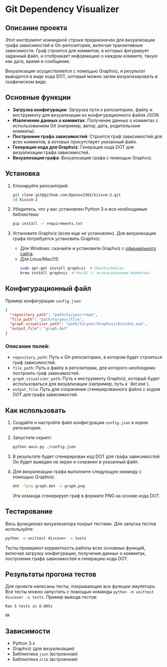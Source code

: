 # Git Dependency Visualizer

## Описание проекта

Этот инструмент командной строки предназначен для визуализации графа зависимостей в Git-репозитории, включая транзитивные зависимости. Граф строится для коммитов, в которых фигурирует заданный файл, и отображает информацию о каждом коммите, такую как дата, время и сообщение.

Визуализация осуществляется с помощью Graphviz, и результат выводится в виде кода DOT, который можно затем визуализировать в графическом виде.

## Основные функции

- **Загрузка конфигурации**: Загрузка пути к репозиторию, файлу и инструменту для визуализации из конфигурационного файла JSON.
- **Извлечение данных о коммитах**: Получение данных о коммитах с использованием Git (например, автор, дата, родительские коммиты).
- **Построение графа зависимостей**: Строится граф зависимостей для всех коммитов, в которых присутствует указанный файл.
- **Генерация кода для Graphviz**: Генерация кода DOT для визуализации графа зависимостей.
- **Визуализация графа**: Визуализация графа с помощью Graphviz.

## Установка

1. Клонируйте репозиторий:
   ```bash
   git clone git@github.com:Dpanov2302/kisscm-2.git
   cd kisscm-2
   ```

2. Убедитесь, что у вас установлен Python 3 и все необходимые библиотеки:
   ```bash
   pip install -r requirements.txt
   ```

3. Установите Graphviz (если еще не установлен). Для визуализации графа потребуется установить Graphviz:
   - Для Windows: скачайте и установите Graphviz с [официального сайта](https://graphviz.gitlab.io/download/).
   - Для Linux/MacOS:
     ```bash
     sudo apt-get install graphviz  # Ubuntu/Debian
     brew install graphviz  # MacOS (с использованием Homebrew)
     ```

## Конфигурационный файл

Пример конфигурации `config.json`:

```json
{
  "repository_path": "path/to/your/repo",
  "file_path": "path/to/your/file",
  "graph_visualizer_path": "path/to/your/Graphviz/bin/dot.exe",
  "output_file": "graph.dot"
}
```

### Описание полей:

- `repository_path`: Путь к Git-репозиторию, в котором будет строиться граф зависимостей.
- `file_path`: Путь к файлу в репозитории, для которого необходимо построить граф зависимостей.
- `graph_visualizer_path`: Путь к инструменту Graphviz, который будет использоваться для визуализации (например, путь к \`dot.exe\`).
- `output_file`: Путь для сохранения сгенерированного файла с кодом DOT для графа зависимостей.

## Как использовать

1. Создайте и настройте файл конфигурации `config.json` в корне репозитория.
2. Запустите скрипт:

   ```bash
   python main.py ./config.json
   ```

3. В результате будет сгенерирован код DOT для графа зависимостей. Он будет выведен на экран и сохранен в указанный файл.

4. Для визуализации графа выполните следующую команду с помощью Graphviz:

   ```bash
   dot -Tpng graph.dot -o graph.png
   ```

   Эта команда сгенерирует граф в формате PNG на основе кода DOT.

## Тестирование

Весь функционал визуализатора покрыт тестами. Для запуска тестов используйте:

```bash
python -m unittest discover -s tests
```

Тесты проверяют корректность работы всех основных функций, включая загрузку конфигурации, получение данных о коммитах, построение графа зависимостей и генерацию кода DOT.

## Результаты прогона тестов

Для проекта написаны тесты, покрывающие все функции эмулятора. Все тесты можно запустить с помощью команды `python -m unittest discover -s tests`. Пример вывода тестов:

```bash
Ran 5 tests in 0.005s

OK
```

## Зависимости

- Python 3.x
- Graphviz (для визуализации)
- Библиотека `json` (встроенная)
- Библиотека `zlib` (встроенная)
